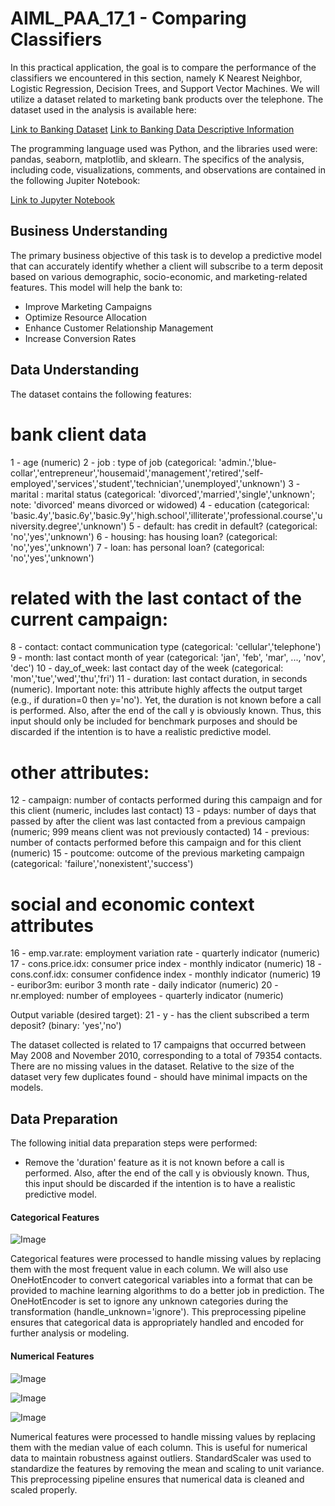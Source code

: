 # AIML_PAA_17_1 - Comparing Classifiers

In this practical application, the goal is to compare the performance of the classifiers we encountered in this section, namely K Nearest Neighbor, Logistic Regression, Decision Trees, and Support Vector Machines.  We will utilize a dataset related to marketing bank products over the telephone. The dataset used in the analysis is available here:

[Link to Banking Dataset](/data/bank-additional-full.csv) 
[Link to Banking Data Descriptive Information](/data/bank-additional-names.txt)

The programming language used was Python, and the libraries used were: pandas, seaborn, matplotlib, and sklearn.
The specifics of the analysis, including code, visualizations, comments, and observations are contained in the following Jupiter Notebook:

[Link to Jupyter Notebook](/PAA_17_1.jpynb)

## Business Understanding

The primary business objective of this task is to develop a predictive model that can accurately identify whether a client will subscribe to a term deposit based on various demographic, socio-economic, and marketing-related features. This model will help the bank to:

- Improve Marketing Campaigns
- Optimize Resource Allocation
- Enhance Customer Relationship Management
- Increase Conversion Rates

## Data Understanding

The dataset contains the following features:

# bank client data
1 - age (numeric)
2 - job : type of job (categorical: 'admin.','blue-collar','entrepreneur','housemaid','management','retired','self-employed','services','student','technician','unemployed','unknown')
3 - marital : marital status (categorical: 'divorced','married','single','unknown'; note: 'divorced' means divorced or widowed)
4 - education (categorical: 'basic.4y','basic.6y','basic.9y','high.school','illiterate','professional.course','university.degree','unknown')
5 - default: has credit in default? (categorical: 'no','yes','unknown')
6 - housing: has housing loan? (categorical: 'no','yes','unknown')
7 - loan: has personal loan? (categorical: 'no','yes','unknown')
# related with the last contact of the current campaign:
8 - contact: contact communication type (categorical: 'cellular','telephone')
9 - month: last contact month of year (categorical: 'jan', 'feb', 'mar', ..., 'nov', 'dec')
10 - day_of_week: last contact day of the week (categorical: 'mon','tue','wed','thu','fri')
11 - duration: last contact duration, in seconds (numeric). Important note: this attribute highly affects the output target (e.g., if duration=0 then y='no'). Yet, the duration is not known before a call is performed. Also, after the end of the call y is obviously known. Thus, this input should only be included for benchmark purposes and should be discarded if the intention is to have a realistic predictive model.
# other attributes:
12 - campaign: number of contacts performed during this campaign and for this client (numeric, includes last contact)
13 - pdays: number of days that passed by after the client was last contacted from a previous campaign (numeric; 999 means client was not previously contacted)
14 - previous: number of contacts performed before this campaign and for this client (numeric)
15 - poutcome: outcome of the previous marketing campaign (categorical: 'failure','nonexistent','success')
# social and economic context attributes
16 - emp.var.rate: employment variation rate - quarterly indicator (numeric)
17 - cons.price.idx: consumer price index - monthly indicator (numeric)
18 - cons.conf.idx: consumer confidence index - monthly indicator (numeric)
19 - euribor3m: euribor 3 month rate - daily indicator (numeric)
20 - nr.employed: number of employees - quarterly indicator (numeric)

Output variable (desired target):
21 - y - has the client subscribed a term deposit? (binary: 'yes','no')

The dataset collected is related to 17 campaigns that occurred between May 2008 and November 2010, corresponding to a total of 79354 contacts. There are no missing values in the dataset. Relative to the size of the dataset very few duplicates found - should have minimal impacts on the models.

## Data Preparation

The following initial data preparation steps were performed:
* Remove the 'duration' feature as it is not known before a call is performed. Also, after the end of the call y is obviously known. Thus, this input should be discarded if the intention is to have a realistic predictive model.

#### Categorical Features

![Image](/images/CATHist.png) 

Categorical features were processed to handle missing values by replacing them with the most frequent value in each column. We will also use OneHotEncoder to convert categorical variables into a format that can be provided to machine learning algorithms to do a better job in prediction. The OneHotEncoder is set to ignore any unknown categories during the transformation (handle_unknown='ignore'). This preprocessing pipeline ensures that categorical data is appropriately handled and encoded for further analysis or modeling.

#### Numerical Features

![Image](/images/NUMHist.png) 

![Image](/images/NUMBoxPreOut.png) 

![Image](/images/NUMBoxPreOut.png) 

Numerical features were processed to handle missing values by replacing them with the median value of each column. This is useful for numerical data to maintain robustness against outliers. StandardScaler was used to standardize the features by removing the mean and scaling to unit variance. This preprocessing pipeline ensures that numerical data is cleaned and scaled properly.



